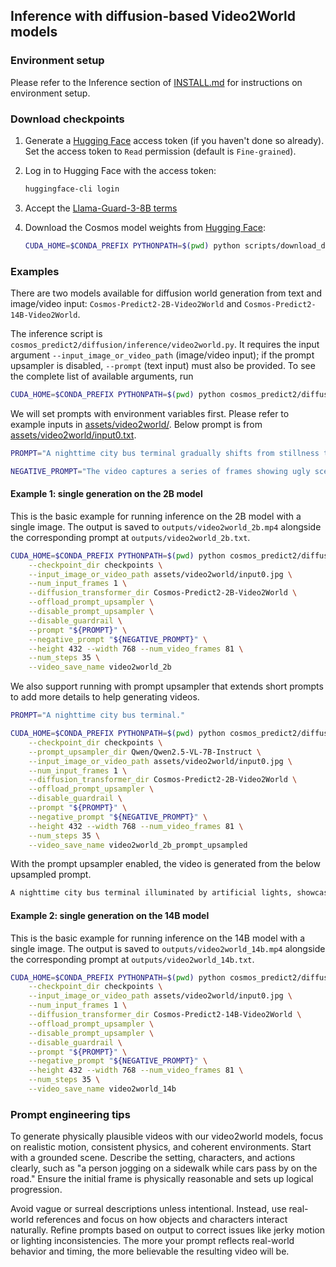 ## Inference with diffusion-based Video2World models

### Environment setup

Please refer to the Inference section of [INSTALL.md](/INSTALL.md#inference) for instructions on environment setup.

### Download checkpoints

1. Generate a [Hugging Face](https://huggingface.co/settings/tokens) access token (if you haven't done so already). Set the access token to `Read` permission (default is `Fine-grained`).

2. Log in to Hugging Face with the access token:
   ```bash
   huggingface-cli login
   ```
3. Accept the [Llama-Guard-3-8B terms](https://huggingface.co/meta-llama/Llama-Guard-3-8B)

4. Download the Cosmos model weights from [Hugging Face](https://huggingface.co/collections/nvidia/cosmos-predict2-68028efc052239369a0f2959):
   ```bash
   CUDA_HOME=$CONDA_PREFIX PYTHONPATH=$(pwd) python scripts/download_diffusion_checkpoints.py --model_sizes 2B 14B --model_types Video2World --checkpoint_dir checkpoints
   ```

<!-- ### GPU memory requirements

We report the maximum observed GPU memory usage during end-to-end inference. Additionally, we offer a series of model offloading strategies to help users manage GPU memory usage effectively.

For GPUs with limited memory, we recommend fully offloading all models. For higher-end GPUs, users can select the most suitable offloading strategy considering the numbers provided below.

| Offloading Strategy                                                              | Cosmos-Predict2-2B-Video2World | Cosmos-Predict2-14B-Video2World |
|----------------------------------------------------------------------------------|---------|---------|
| Offload prompt upsampler                                                         | 76.5 GB | > 80.0 GB |
| Offload prompt upsampler & guardrails                                            | 59.9 GB | 73.3 GB |
| Offload prompt upsampler & guardrails & T5 encoder                               | 41.3 GB | 54.8 GB |
| Offload prompt upsampler & guardrails & T5 encoder & tokenizer                   | 41.1 GB | 54.5 GB |
| Offload prompt upsampler & guardrails & T5 encoder & tokenizer & diffusion model | 27.3 GB | 39.0 GB |

The numbers may vary depending on system specs and are for reference only. -->

### Examples

There are two models available for diffusion world generation from text and image/video input: `Cosmos-Predict2-2B-Video2World` and `Cosmos-Predict2-14B-Video2World`.

The inference script is `cosmos_predict2/diffusion/inference/video2world.py`.
It requires the input argument `--input_image_or_video_path` (image/video input); if the prompt upsampler is disabled, `--prompt` (text input) must also be provided.
To see the complete list of available arguments, run
```bash
CUDA_HOME=$CONDA_PREFIX PYTHONPATH=$(pwd) python cosmos_predict2/diffusion/inference/video2world.py --help
```

We will set prompts with environment variables first.
Please refer to example inputs in [assets/video2world/](/assets/video2world/).
Below prompt is from [assets/video2world/input0.txt](/assets/video2world/input0.txt).
```bash
PROMPT="A nighttime city bus terminal gradually shifts from stillness to subtle movement. At first, multiple double-decker buses are parked under the glow of overhead lights, with a central bus labeled “87D” facing forward and stationary. As the video progresses, the bus in the middle moves ahead slowly, its headlights brightening the surrounding area and casting reflections onto adjacent vehicles. The motion creates space in the lineup, signaling activity within the otherwise quiet station. It then comes to a smooth stop, resuming its position in line. Overhead signage in Chinese characters remains illuminated, enhancing the vibrant, urban night scene."

NEGATIVE_PROMPT="The video captures a series of frames showing ugly scenes, static with no motion, motion blur, over-saturation, shaky footage, low resolution, grainy texture, pixelated images, poorly lit areas, underexposed and overexposed scenes, poor color balance, washed out colors, choppy sequences, jerky movements, low frame rate, artifacting, color banding, unnatural transitions, outdated special effects, fake elements, unconvincing visuals, poorly edited content, jump cuts, visual noise, and flickering. Overall, the video is of poor quality."
```

#### Example 1: single generation on the 2B model
This is the basic example for running inference on the 2B model with a single image. 
The output is saved to `outputs/video2world_2b.mp4` alongside the corresponding prompt at `outputs/video2world_2b.txt`.

```bash
CUDA_HOME=$CONDA_PREFIX PYTHONPATH=$(pwd) python cosmos_predict2/diffusion/inference/video2world.py \
    --checkpoint_dir checkpoints \
    --input_image_or_video_path assets/video2world/input0.jpg \
    --num_input_frames 1 \
    --diffusion_transformer_dir Cosmos-Predict2-2B-Video2World \
    --offload_prompt_upsampler \
    --disable_prompt_upsampler \
    --disable_guardrail \
    --prompt "${PROMPT}" \
    --negative_prompt "${NEGATIVE_PROMPT}" \
    --height 432 --width 768 --num_video_frames 81 \
    --num_steps 35 \
    --video_save_name video2world_2b
```

We also support running with prompt upsampler that extends short prompts to add more details to help generating videos.
```bash
PROMPT="A nighttime city bus terminal."

CUDA_HOME=$CONDA_PREFIX PYTHONPATH=$(pwd) python cosmos_predict2/diffusion/inference/video2world.py \
    --checkpoint_dir checkpoints \
    --prompt_upsampler_dir Qwen/Qwen2.5-VL-7B-Instruct \
    --input_image_or_video_path assets/video2world/input0.jpg \
    --num_input_frames 1 \
    --diffusion_transformer_dir Cosmos-Predict2-2B-Video2World \
    --offload_prompt_upsampler \
    --disable_guardrail \
    --prompt "${PROMPT}" \
    --negative_prompt "${NEGATIVE_PROMPT}" \
    --height 432 --width 768 --num_video_frames 81 \
    --num_steps 35 \
    --video_save_name video2world_2b_prompt_upsampled
```

With the prompt upsampler enabled, the video is generated from the below upsampled prompt.
```bash
A nighttime city bus terminal illuminated by artificial lights, showcasing a bustling urban environment. Several buses, including a prominent yellow double-decker, are parked along the platform, their headlights and taillights casting a warm glow. The terminal is set against a backdrop of tall buildings, their windows reflecting the city lights. The sky is overcast, adding a moody ambiance to the scene. A close-up shot captures the details of the buses and the platform, emphasizing the dynamic energy of the terminal.
```

#### Example 2: single generation on the 14B model
This is the basic example for running inference on the 14B model with a single image. 
The output is saved to `outputs/video2world_14b.mp4` alongside the corresponding prompt at `outputs/video2world_14b.txt`.

```bash
CUDA_HOME=$CONDA_PREFIX PYTHONPATH=$(pwd) python cosmos_predict2/diffusion/inference/video2world.py \
    --checkpoint_dir checkpoints \
    --input_image_or_video_path assets/video2world/input0.jpg \
    --num_input_frames 1 \
    --diffusion_transformer_dir Cosmos-Predict2-14B-Video2World \
    --offload_prompt_upsampler \
    --disable_prompt_upsampler \
    --disable_guardrail \
    --prompt "${PROMPT}" \
    --negative_prompt "${NEGATIVE_PROMPT}" \
    --height 432 --width 768 --num_video_frames 81 \
    --num_steps 35 \
    --video_save_name video2world_14b
```

<!-- #### Example 2: single generation on the 14B model with model offloading
We run inference on the 14B model with offloading flags enabled. This is suitable for low-memory GPUs. Model offloading is also required for the 14B model to avoid OOM.
```bash
CUDA_HOME=$CONDA_PREFIX PYTHONPATH=$(pwd) python cosmos_predict2/diffusion/inference/video2world.py \
    --checkpoint_dir checkpoints \
    --diffusion_transformer_dir Cosmos-Predict2-14B-Video2World \
    --input_image_or_video_path assets/diffusion/video2world_input0.jpg \
    --num_input_frames 1 \
    --offload_tokenizer \
    --offload_diffusion_transformer \
    --offload_text_encoder_model \
    --offload_prompt_upsampler \
    --offload_guardrail_models \
    --video_save_name diffusion-video2world-14b
```

#### Example 3: single generation with multi-GPU inference
This example runs parallelized inference on a single prompt using 8 GPUs.
```bash
NUM_GPUS=8
CUDA_HOME=$CONDA_PREFIX PYTHONPATH=$(pwd) torchrun --nproc_per_node=${NUM_GPUS} cosmos_predict2/diffusion/inference/video2world.py \
    --num_gpus ${NUM_GPUS} \
    --checkpoint_dir checkpoints \
    --diffusion_transformer_dir Cosmos-Predict2-2B-Video2World \
    --input_image_or_video_path assets/diffusion/video2world_input0.jpg \
    --num_input_frames 1 \
    --offload_prompt_upsampler \
    --video_save_name diffusion-video2world-2b
```

#### Example 4: batch generation
This example runs inference on a batch of prompts, provided through the `--batch_input_path` argument (path to a JSONL file).
Each line in the JSONL file must contain a `visual_input` field:
```json
{"visual_input": "path/to/video1.mp4"}
{"visual_input": "path/to/video2.mp4"}
```
Inference command (with 9 input frames):
```bash
CUDA_HOME=$CONDA_PREFIX PYTHONPATH=$(pwd) python cosmos_predict2/diffusion/inference/video2world.py \
    --checkpoint_dir checkpoints \
    --diffusion_transformer_dir Cosmos-Predict2-2B-Video2World \
    --batch_input_path assets/diffusion/batch_inputs/video2world_ps.jsonl \
    --num_input_frames 9 \
    --offload_prompt_upsampler \
    --video_save_folder diffusion-video2world-2b-batch
```

#### Example 5: batch generation without prompt upsampler
This example runs inference on a batch of prompts, provided through the `--batch_input_path` argument (path to a JSONL file).
The prompt upsampler is disabled, and thus each line in the JSONL file will need to include both `prompt` and `visual_input` fields.
```json
{"prompt": "prompt1", "visual_input": "path/to/video1.mp4"}
{"prompt": "prompt2", "visual_input": "path/to/video2.mp4"}
```
Inference command (with 9 input frames):
```bash
CUDA_HOME=$CONDA_PREFIX PYTHONPATH=$(pwd) python cosmos_predict2/diffusion/inference/video2world.py \
    --checkpoint_dir checkpoints \
    --diffusion_transformer_dir Cosmos-Predict2-2B-Video2World \
    --batch_input_path assets/diffusion/batch_inputs/video2world_wo_ps.jsonl \
    --num_input_frames 9 \
    --disable_prompt_upsampler \
    --video_save_folder diffusion-video2world-2b-batch-wo-ps
``` -->


### Prompt engineering tips

To generate physically plausible videos with our video2world models, focus on realistic motion, consistent physics, and coherent environments. Start with a grounded scene. Describe the setting, characters, and actions clearly, such as "a person jogging on a sidewalk while cars pass by on the road." Ensure the initial frame is physically reasonable and sets up logical progression.

Avoid vague or surreal descriptions unless intentional. Instead, use real-world references and focus on how objects and characters interact naturally. Refine prompts based on output to correct issues like jerky motion or lighting inconsistencies. The more your prompt reflects real-world behavior and timing, the more believable the resulting video will be.
